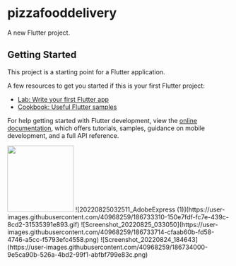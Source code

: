 # pizzafooddelivery

A new Flutter project.

## Getting Started

This project is a starting point for a Flutter application.

A few resources to get you started if this is your first Flutter project:

- [Lab: Write your first Flutter app](https://docs.flutter.dev/get-started/codelab)
- [Cookbook: Useful Flutter samples](https://docs.flutter.dev/cookbook)

For help getting started with Flutter development, view the
[online documentation](https://docs.flutter.dev/), which offers tutorials,
samples, guidance on mobile development, and a full API reference.

<img src ="https://user-images.githubusercontent.com/40968259/186733310-150e7fdf-fc7e-439c-8cd2-31535391e893.gif" width="150" gieght="220">
![20220825032511_AdobeExpress (1)](https://user-images.githubusercontent.com/40968259/186733310-150e7fdf-fc7e-439c-8cd2-31535391e893.gif)
![Screenshot_20220825_033050](https://user-images.githubusercontent.com/40968259/186733714-cfaab60b-fd58-4746-a5cc-f5793efc4558.png)
![Screenshot_20220824_184643](https://user-images.githubusercontent.com/40968259/186734000-9e5ca90b-526a-4bd2-99f1-abfbf799e83c.png)


